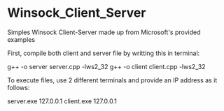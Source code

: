# Winsock_Client_Server
Simples Winsock Client-Server made up from Microsoft's provided examples

First, compile both client and server file by writting this in terminal:

g++  -o server server.cpp -lws2_32
g++  -o client client.cpp -lws2_32

To execute files, use 2 different terminals and provide an IP address as it follows:

server.exe 127.0.0.1
client.exe 127.0.0.1




